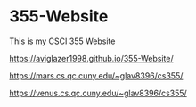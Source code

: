 # 355-Website
This is my CSCI 355 Website

https://aviglazer1998.github.io/355-Website/

https://mars.cs.qc.cuny.edu/~glav8396/cs355/

https://venus.cs.qc.cuny.edu/~glav8396/cs355/
